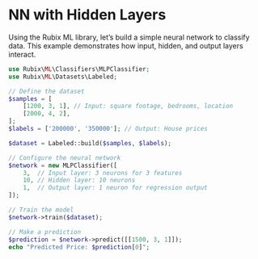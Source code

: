 # NN with Hidden Layers

Using the Rubix ML library, let’s build a simple neural network to classify data. This example demonstrates how input, hidden, and output layers interact.

```php
use Rubix\ML\Classifiers\MLPClassifier;
use Rubix\ML\Datasets\Labeled;

// Define the dataset
$samples = [
    [1200, 3, 1], // Input: square footage, bedrooms, location
    [2000, 4, 2],
];
$labels = ['200000', '350000']; // Output: House prices

$dataset = Labeled::build($samples, $labels);

// Configure the neural network
$network = new MLPClassifier([
    3,  // Input layer: 3 neurons for 3 features
    10, // Hidden layer: 10 neurons
    1,  // Output layer: 1 neuron for regression output
]);

// Train the model
$network->train($dataset);

// Make a prediction
$prediction = $network->predict([[1500, 3, 1]]);
echo "Predicted Price: $prediction[0]";
```
